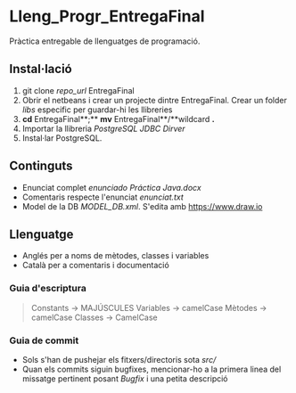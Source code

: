# Lleng_Progr_EntregaFinal

Pràctica entregable de llenguatges de programació.

## Instal·lació
  1. git clone *repo_url* EntregaFinal
  2. Obrir el netbeans i crear un projecte dintre EntregaFinal. Crear un folder *libs* especific per guardar-hi les llibreries
  3. **cd** EntregaFinal**;** **mv** EntregaFinal**/**wildcard **.**
  4. Importar la llibreria *PostgreSQL JDBC Dirver*
  5. Instal·lar PostgreSQL.

## Continguts
  * Enunciat complet *enunciado Práctica Java.docx*
  * Comentaris respecte l'enunciat *enunciat.txt*
  * Model de la DB *MODEL_DB.xml*. S'edita amb https://www.draw.io

## Llenguatge
  * Anglés per a noms de mètodes, classes i variables
  * Català per a comentaris i documentació

### Guia d'escriptura
  > Constants -> MAJÚSCULES
  > Variables -> camelCase
  > Mètodes   -> camelCase
  > Classes   -> CamelCase

### Guia de commit
  * Sols s'han de pushejar els fitxers/directoris sota *src/*
  * Quan els commits siguin bugfixes, mencionar-ho a la primera linea del missatge pertinent posant *Bugfix* i una petita descripció

